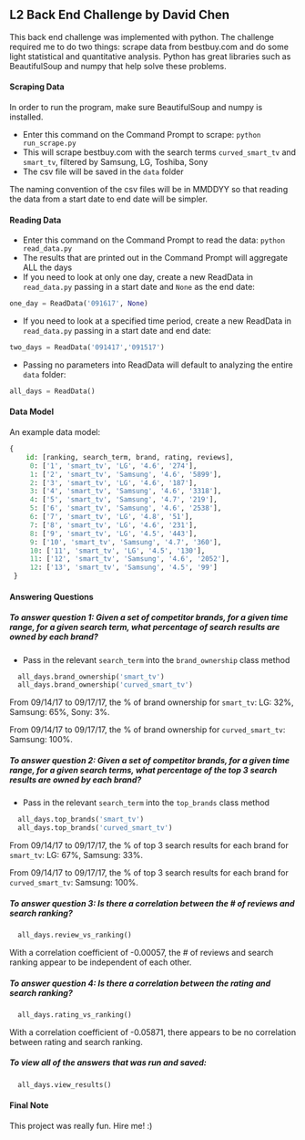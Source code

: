 ## L2 Back End Challenge by David Chen

This back end challenge was implemented with python. The challenge required me to do two things:
scrape data from bestbuy.com and do some light statistical and quantitative analysis. Python
has great libraries such as BeautifulSoup and numpy that help solve these problems.

#### Scraping Data

In order to run the program, make sure BeautifulSoup and numpy is installed.

+ Enter this command on the Command Prompt to scrape: `python run_scrape.py`
+ This will scrape bestbuy.com with the search terms `curved_smart_tv` and `smart_tv`, filtered by Samsung, LG, Toshiba, Sony
+ The csv file will be saved in the `data` folder

The naming convention of the csv files will be in MMDDYY so that reading the data from a start date to end date will be simpler.

#### Reading Data

+ Enter this command on the Command Prompt to read the data: `python read_data.py`
+ The results that are printed out in the Command Prompt will aggregate ALL the days
+ If you need to look at only one day, create a new ReadData in `read_data.py` passing in a start date and `None` as the end date:

```python
one_day = ReadData('091617', None)
```

+ If you need to look at a specified time period, create a new ReadData in `read_data.py` passing in a start date and end date:

```python
two_days = ReadData('091417','091517')
```

+ Passing no parameters into ReadData will default to analyzing the entire `data` folder:

```python
all_days = ReadData()
```

#### Data Model

An example data model:

``` python
{
    id: [ranking, search_term, brand, rating, reviews],
     0: ['1', 'smart_tv', 'LG', '4.6', '274'],
     1: ['2', 'smart_tv', 'Samsung', '4.6', '5899'],
     2: ['3', 'smart_tv', 'LG', '4.6', '187'],
     3: ['4', 'smart_tv', 'Samsung', '4.6', '3318'],
     4: ['5', 'smart_tv', 'Samsung', '4.7', '219'],
     5: ['6', 'smart_tv', 'Samsung', '4.6', '2538'],
     6: ['7', 'smart_tv', 'LG', '4.8', '51'],
     7: ['8', 'smart_tv', 'LG', '4.6', '231'],
     8: ['9', 'smart_tv', 'LG', '4.5', '443'],
     9: ['10', 'smart_tv', 'Samsung', '4.7', '360'],
     10: ['11', 'smart_tv', 'LG', '4.5', '130'],
     11: ['12', 'smart_tv', 'Samsung', '4.6', '2052'],
     12: ['13', 'smart_tv', 'Samsung', '4.5', '99']
 }
```

#### Answering Questions

##### To answer question 1: Given a set of competitor brands, for a given time range, for a given search term, what percentage of search results are owned by each brand?

+ Pass in the relevant `search_term` into the `brand_ownership` class method

```python
  all_days.brand_ownership('smart_tv')
  all_days.brand_ownership('curved_smart_tv')
```

From 09/14/17 to 09/17/17, the % of brand ownership for `smart_tv`: LG: 32%, Samsung: 65%, Sony: 3%.

From 09/14/17 to 09/17/17, the % of brand ownership for `curved_smart_tv`: Samsung: 100%.

##### To answer question 2: Given a set of competitor brands, for a given time range, for a given search terms, what percentage of the top 3 search results are owned by each brand?

+ Pass in the relevant `search_term` into the `top_brands` class method

```python
  all_days.top_brands('smart_tv')
  all_days.top_brands('curved_smart_tv')
```

From 09/14/17 to 09/17/17, the % of top 3 search results for each brand for `smart_tv`: LG: 67%, Samsung: 33%.

From 09/14/17 to 09/17/17, the % of top 3 search results for each brand for `curved_smart_tv`: Samsung: 100%.

##### To answer question 3: Is there a correlation between the # of reviews and search ranking?
```python
  all_days.review_vs_ranking()
```
With a correlation coefficient of -0.00057, the # of reviews and search ranking appear to be independent of each other.

##### To answer question 4: Is there a correlation between the rating and search ranking?
```python
  all_days.rating_vs_ranking()
```
With a correlation coefficient of -0.05871, there appears to be no correlation between rating and search ranking.

##### To view all of the answers that was run and saved:
```python
  all_days.view_results()
```

#### Final Note
This project was really fun. Hire me! :)
